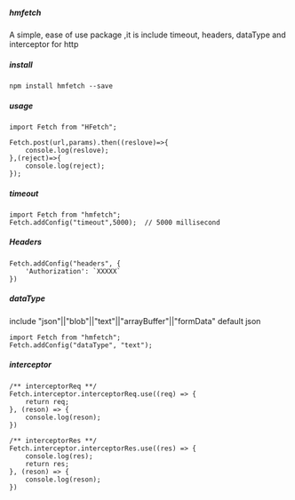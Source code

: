 ##### hmfetch 

A simple, ease of use package ,it is  include timeout, headers, dataType and interceptor for http

##### install

```
npm install hmfetch --save
```

##### usage

```
import Fetch from "HFetch";

Fetch.post(url,params).then((reslove)=>{
    console.log(reslove);
},(reject)=>{
    console.log(reject);
});

```

##### timeout

```
import Fetch from "hmfetch";
Fetch.addConfig("timeout",5000);  // 5000 millisecond
```

##### Headers

```
Fetch.addConfig("headers", {
    'Authorization': `XXXXX`
})
```

##### dataType

include    "json"||"blob"||"text"||"arrayBuffer"||"formData"    default   json

```
import Fetch from "hmfetch";
Fetch.addConfig("dataType", "text");
```

##### interceptor

```
/** interceptorReq **/
Fetch.interceptor.interceptorReq.use((req) => {
    return req;
}, (reson) => {
    console.log(reson);
})

/** interceptorRes **/
Fetch.interceptor.interceptorRes.use((res) => {
    console.log(res);
    return res;
}, (reson) => {
    console.log(reson);
})
```

